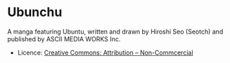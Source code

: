 # Ubunchu
A manga featuring Ubuntu, written and drawn by Hiroshi Seo (Seotch) and published by ASCII MEDIA WORKS Inc.

* Licence: [Creative Commons: Attribution – Non-Commcercial](http://creativecommons.org/licenses/by-nc/3.0/)